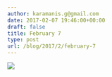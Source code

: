```yaml
---
author: karamanis.g@gmail.com
date: 2017-02-07 19:46:00+00:00
draft: false
title: February 7
type: post
url: /blog/2017/2/february-7
---
```


![](https://images.squarespace-cdn.com/content/v1/4f3f61bae4b063b909445965/1486494147619-6NOPVSYL12OBU65LTBI0/ke17ZwdGBToddI8pDm48kBQ_OmUn0XNjqwyBYOIFwXV7gQa3H78H3Y0txjaiv_0fDoOvxcdMmMKkDsyUqMSsMWxHk725yiiHCCLfrh8O1z4YTzHvnKhyp6Da-NYroOW3ZGjoBKy3azqku80C789l0p5uBJOnOmCWBN4JfYsIDyRB3ELHLLET9s1anQygWAMDSh6zbPa8Vo37A4r2-aOSIQ/fullsizeoutput_12d4.jpeg?format=original)

